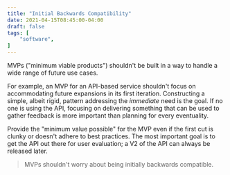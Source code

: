 ```yaml
---
title: "Initial Backwards Compatibility"
date: 2021-04-15T08:45:00-04:00
draft: false
tags: [
	"software",
]
---
```


MVPs ("minimum viable products") shouldn't be built in a way to handle a wide range of future use cases.

For example, an MVP for an API-based service shouldn't focus on accommodating future expansions in its first iteration. Constructing a simple, albeit rigid, pattern addressing the _immediate_ need is the goal. If no one is using the API, focusing on delivering something that can be used to gather feedback is more important than planning for every eventuality.

Provide the "minimum value possible" for the MVP even if the first cut is clunky or doesn't adhere to best practices. The most important goal is to get the API out there for user evaluation; a V2 of the API can always be released later.

> MVPs shouldn't worry about being initially backwards compatible.
